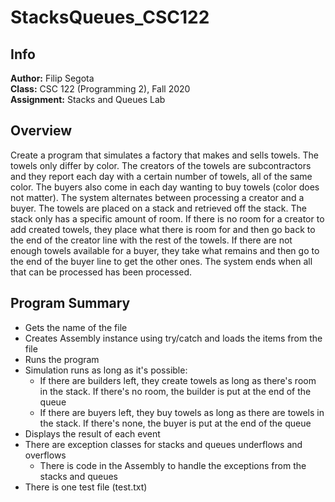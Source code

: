 # StacksQueues_CSC122
## Info
**Author:**
Filip Segota  
**Class:**
CSC 122 (Programming 2), Fall 2020  
**Assignment:**
Stacks and Queues Lab

## Overview
Create a program that simulates a factory that makes and sells towels. The towels only differ by color. The creators of the towels are subcontractors and they report each day with a certain number of towels, all of the same color. The buyers also come in each day wanting to buy towels (color does not matter). The system alternates between processing a creator and a buyer. The towels are placed on a stack and retrieved off the stack. The stack only has a specific amount of room. If there is no room for a creator to add created towels, they place what there is room for and then go back to the end of the creator line with the rest of the towels. If there are not enough towels available for a buyer, they take what remains and then go to the end of the buyer line to get the other ones. The system ends when all that can be processed has been processed.

## Program Summary
  - Gets the name of the file
  - Creates Assembly instance using try/catch and loads the items from the file
  - Runs the program
  - Simulation runs as long as it's possible:
    - If there are builders left, they create towels as long as there's room in the stack. If there's no room, the builder is put at the end of the queue
    - If there are buyers left, they buy towels as long as there are towels in the stack. If there's none, the buyer is put at the end of the queue
  - Displays the result of each event
  - There are exception classes for stacks and queues underflows and overflows
    - There is code in the Assembly to handle the exceptions from the stacks and queues
  - There is one test file (test.txt)
